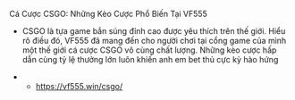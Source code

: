Cá Cược CSGO: Những Kèo Cược Phổ Biến Tại VF555
 - CSGO là tựa game bắn súng đỉnh cao được yêu thích trên thế giới. Hiểu rõ điều đó, VF555 đã mang đến cho người chơi tại cổng game của mình một thế giới cá cược CSGO vô cùng chất lượng. Những kèo cược hấp dẫn cùng tỷ lệ thưởng lớn luôn khiến anh em bet thủ cực kỳ hào hứng

 -  - https://vf555.win/csgo/
